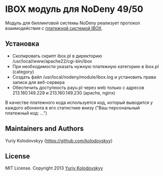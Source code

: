 # IBOX модуль для NoDeny 49/50

Модуль для биллинговой системы NoDeny реализует протокол взаимодействия с [платежной системой IBOX](http://www.ibox.com.ua).

## Установка

- Скопировать скрипт ibox.pl в директорию /usr/local/www/apache22/cgi-bin/ibox
- При необходимости указать нужную платежную категорию в ibox.pl (category)
- Создать файл /usr/local/nodeny/module/ibox.log и установить права записи для веб-сервера
- Обеспечить доступность payu.pl через web только с адресов 213.160.149.229 и 213.160.149.230 (apache, nginx)

В качестве платежного кода используется код, который выводится у каждого абонента в его статистике внизу ("Ваш персональный платежный код: …")

## Maintainers and Authors

Yuriy Kolodovskyy (https://github.com/kolodovskyy)

## License

MIT License. Copyright 2013 [Yuriy Kolodovskyy](http://twitter.com/kolodovskyy)
